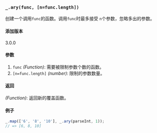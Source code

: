 ### `_.ary(func, [n=func.length])`[​](#_aryfunc-nfunclength "_aryfunc-nfunclength的直接链接")

创建一个调用`func`的函数。调用`func`时最多接受 `n`个参数，忽略多出的参数。

#### 添加版本

3.0.0

#### 参数

1.  `func` _(Function)_: 需要被限制参数个数的函数。
2.  `[n=func.length]` _(number)_: 限制的参数数量。

#### 返回

_(Function)_: 返回新的覆盖函数。

#### 例子

```js
_.map(['6', '8', '10'], _.ary(parseInt, 1));
// => [6, 8, 10]

```